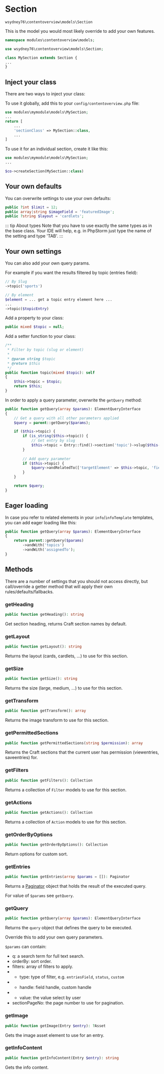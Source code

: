 # Section

`wsydney76\contentoverview\models\Section`

This is the model you would most likely override to add your own features.

```php
namespace modules\contentoverview\models;

use wsydney76\contentoverview\models\Section;

class MySection extends Section {
...
}
```

## Inject your class

There are two ways to inject your class:

To use it globally, add this to your `config/contentoverview.php` file:

```php
use modules\mymodule\models\MySection;
...
return [
    ...
    'sectionClass' => MySection::class,
    ...
]
```

To use it for an individual section, create it like this:

```php
use modules\mymodule\models\MySection;
...

$co->createSection(MySection::class)
```

## Your own defaults

You can overwrite settings to use your own defaults:

```php
public ?int $limit = 12;
public array|string $imageField = 'featuredImage';
public ?string $layout = 'cardlets';
```

::: tip About types
Note that you have to use exactly the same types as in the base class. Your IDE will help, e.g. in PhpStorm just type the name of the setting and type 'TAB'.
:::

## Your own settings

You can also add your own query params.

For example if you want the results filtered by topic (entries field):

```php
// By Slug
->topic('sports')

// By element
$element = ... get a topic entry element here ... 
...
->topic($topicEntry)
```

Add a property to your class:

```php
public mixed $topic = null;
```

Add a setter function to your class:

```php
/**
 * Filter by topic (slug or element)
 *
 * @param string $topic
 * @return $this
 */
public function topic(mixed $topic): self
{
    $this->topic = $topic;
    return $this;
} 
```
    
In order to apply a query parameter, overwrite the `getQuery` method:

```php
public function getQuery(array $params): ElementQueryInterface
{
    // Get a query with all other parameters applied
    $query = parent::getQuery($params);

    if ($this->topic) {
        if (is_string($this->topic)) {
            // Get entry by slug 
            $this->topic = Entry::find()->section('topic')->slug($this->topic)->ids();
        }
        
        // Add query parameter
        if ($this->topic) {
            $query->andRelatedTo(['targetElement' => $this->topic, 'field' => 'topics'] );
        }
    }

    return $query;
}
```

## Eager loading

In case you refer to related elements in your `info`/`infoTemplate` templates, you can add eager loading like this:

```php
public function getQuery(array $params): ElementQueryInterface
{
    return parent::getQuery($params)
        ->andWith('topics')
        ->andWith('assignedTo');
}
```

## Methods

There are a number of settings that you should not access directly, but call/override a getter method that will apply their own rules/defaults/fallbacks.

### getHeading

```php
public function getHeading(): string
```

Get section heading, returns Craft section names by default.

### getLayout

```php
public function getLayout(): string
```

Returns the layout (cards, cardlets, ...) to use for this section.

### getSize

```php
public function getSize(): string
```

Returns the size (large, medium, ...) to use for this section.

### getTransform

```php
public function getTransform(): array
```

Returns the image transform to use for this section.

### getPermittedSections

```php
public function getPermittedSections(string $permission): array
```

Returns the Craft sections that the current user has permission (viewentries, saveentries) for.

### getFilters

```php
public function getFilters(): Collection
```

Returns a collection of `Filter` models to use for this section.

### getActions

```php
public function getActions(): Collection
```

Returns a collection of `Action` models to use for this section.

### getOrderByOptions

```php
public function getOrderByOptions(): Collection
```

Return options for custom sort.

### getEntries

```php
public function getEntries(array $params = []): Paginator
```

Returns a [Paginator](https://docs.craftcms.com/api/v4/craft-db-paginator.html) object that holds the result of the executed query.

For value of `$params` see `getQuery`.

### getQuery

```php
public function getQuery(array $params): ElementQueryInterface
```

Returns the `query` object that defines the query to be executed.

Override this to add your own query parameters.

`$params` can contain:

* q: a search term for full text search.
* orderBy: sort order.
* filters: array of filters to apply.
* * type: type of filter, e.g. `entriesField`, `status`, `custom`
* * handle: field handle, custom handle
* * value: the value select by user
* sectionPageNo: the page number to use for pagination.

### getImage

```php
public function getImage(Entry $entry): ?Asset
```

Gets the image asset element to use for an entry.

### getInfoContent

```php
public function getInfoContent(Entry $entry): string
```

Gets the info content.


